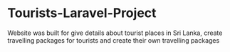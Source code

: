 # Tourists-Laravel-Project
Website was built for give details about tourist places in Sri Lanka, create travelling packages for tourists and create their own travelling packages
